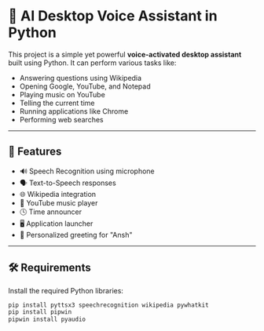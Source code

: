 # 🧠 AI Desktop Voice Assistant in Python

This project is a simple yet powerful **voice-activated desktop assistant** built using Python. It can perform various tasks like:

- Answering questions using Wikipedia
- Opening Google, YouTube, and Notepad
- Playing music on YouTube
- Telling the current time
- Running applications like Chrome
- Performing web searches

---

## 🎯 Features

- 🔊 Speech Recognition using microphone
- 🗣️ Text-to-Speech responses
- 🌐 Wikipedia integration
- 🎵 YouTube music player
- 🕓 Time announcer
- 🖥️ Application launcher
- 🧠 Personalized greeting for "Ansh"

---

## 🛠️ Requirements

Install the required Python libraries:

```bash
pip install pyttsx3 speechrecognition wikipedia pywhatkit
pip install pipwin
pipwin install pyaudio
